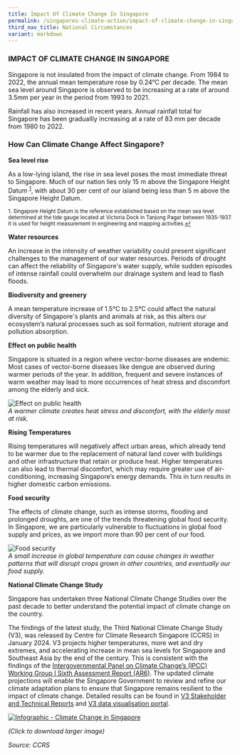```yaml
---
title: Impact Of Climate Change In Singapore
permalink: /singapores-climate-action/impact-of-climate-change-in-singapore/
third_nav_title: National Circumstances
variant: markdown
---
```

### IMPACT OF CLIMATE CHANGE IN SINGAPORE

Singapore is not insulated from the impact of climate change. From 1984 to 2022, the annual mean temperature rose by 0.24°C per decade. The mean sea level around Singapore is observed to be increasing at a rate of around 3.5mm per year in the period from 1993 to 2021.

Rainfall has also increased in recent years. Annual rainfall total for Singapore has been graduallly increasing at a rate of 83 mm per decade from 1980 to 2022. 

### How Can Climate Change Affect Singapore?

**Sea level rise**

As a low-lying island, the rise in sea level poses the most immediate threat to Singapore. Much of our nation lies only 15 m above the Singapore Height Datum <sup><a href="#fn1" id="ref1">1</a></sup>, with about 30 per cent of our island being less than 5 m above the Singapore Height Datum.

<sup id="fn1">1. Singapore Height Datum is the reference established based on the mean sea level determined at the tide gauge located at Victoria Dock in Tanjong Pagar between 1935-1937. It is used for height measurement in engineering and mapping activities.<a href="#ref1" title="Jump back to footnote 1 in the text.">↩</a></sup>

**Water resources**

An increase in the intensity of weather variability could present significant challenges to the management of our water resources. Periods of drought can affect the reliability of Singapore's water supply, while sudden episodes of intense rainfall could overwhelm our drainage system and lead to flash floods.

**Biodiversity and greenery**

A mean temperature increase of 1.5°C to 2.5°C could affect the natural diversity of Singapore's plants and animals at risk, as this alters our ecosystem’s natural processes such as soil formation, nutrient storage and pollution absorption. 

**Effect on public health**

Singapore is situated in a region where vector-borne diseases are endemic. Most cases of vector-borne diseases like dengue are observed during warmer periods of the year. In addition, frequent and severe instances of warm weather may lead to more occurrences of heat stress and discomfort among the elderly and sick.

![Effect on public health](/images/effect-on-public-health.jpg "Effect on public health")  
*A warmer climate creates heat stress and discomfort, with the elderly most at risk.*

**Rising Temperatures**

Rising temperatures will negatively affect urban areas, which already tend to be warmer due to the replacement of natural land cover with buildings and other infrastructure that retain or produce heat. Higher temperatures can also lead to thermal discomfort, which may require greater use of air-conditioning, increasing Singapore’s energy demands. This in turn results in higher domestic carbon emissions.

**Food security**

The effects of climate change, such as intense storms, flooding and prolonged droughts, are one of the trends threatening global food security. In Singapore, we are particularly vulnerable to fluctuations in global food supply and prices, as we import more than 90 per cent of our food.

![Food security](/images/food-security.jpg "Food security")  
*A small increase in global temperature can cause changes in weather patterns that will disrupt crops grown in other countries, and eventually our food supply.*

**National Climate Change Study**

Singapore has undertaken three National Climate Change Studies over the past decade to better understand the potential impact of climate change on the country. 

The findings of the latest study, the Third National Climate Change Study (V3), was released by Centre for Climate Research Singapore (CCRS) in January 2024. V3 projects higher temperatures, more wet and dry extremes, and accelerating increase in mean sea levels for Singapore and Southeast Asia by the end of the century. This is consistent with the findings of the [Intergovernmental Panel on Climate Change’s (IPCC) Working Group I Sixth Assessment Report (AR6)](https://www.ipcc.ch/assessment-report/ar6/). The updated climate projections will enable the Singapore Government to review and refine our climate adaptation plans to ensure that Singapore remains resilient to the impact of climate change. Detailed results can be found in [V3 Stakeholder and Technical Reports](https://www.mss-int.sg/v3-climate-projections/resources/v3-reports) and [V3 data visualisation portal](http://www.mss-int.sg/V3-climate-projections).

<a href="/images/info-1-01.jpg?sfvrsn=1e966f02_0" target="_blank"> ![Infographic - Climate Change in Singapore](/images/info-1-01.jpg?sfvrsn=1e966f02_0 "Infographic - Climate Change in Singapore")</a>  

*(Click to download larger image)*

*Source: CCRS*
